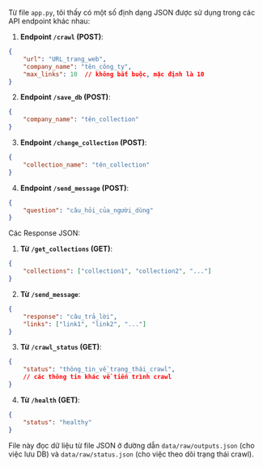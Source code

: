 Từ file `app.py`, tôi thấy có một số định dạng JSON được sử dụng trong các API endpoint khác nhau:

1. **Endpoint `/crawl` (POST)**:
```json
{
    "url": "URL_trang_web",
    "company_name": "tên_công_ty",
    "max_links": 10  // không bắt buộc, mặc định là 10
}
```

2. **Endpoint `/save_db` (POST)**:
```json
{
    "company_name": "tên_collection"
}
```

3. **Endpoint `/change_collection` (POST)**:
```json
{
    "collection_name": "tên_collection"
}
```

4. **Endpoint `/send_message` (POST)**:
```json
{
    "question": "câu_hỏi_của_người_dùng"
}
```

Các Response JSON:

1. **Từ `/get_collections` (GET)**:
```json
{
    "collections": ["collection1", "collection2", "..."]
}
```

2. **Từ `/send_message`**:
```json
{
    "response": "câu_trả_lời",
    "links": ["link1", "link2", "..."]
}
```

3. **Từ `/crawl_status` (GET)**:
```json
{
    "status": "thông_tin_về_trạng_thái_crawl",
    // các thông tin khác về tiến trình crawl
}
```

4. **Từ `/health` (GET)**:
```json
{
    "status": "healthy"
}
```

File này đọc dữ liệu từ file JSON ở đường dẫn `data/raw/outputs.json` (cho việc lưu DB) và `data/raw/status.json` (cho việc theo dõi trạng thái crawl).
